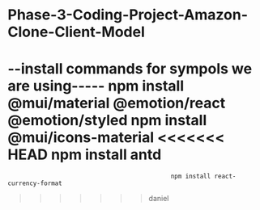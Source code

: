 # Phase-3-Coding-Project-Amazon-Clone-Client-Model
--install commands for sympols we are using----- npm install @mui/material @emotion/react @emotion/styled
                                                 npm install @mui/icons-material
<<<<<<< HEAD
                                                 npm install antd
=======



                                                 npm install react-currency-format
>>>>>>> daniel
